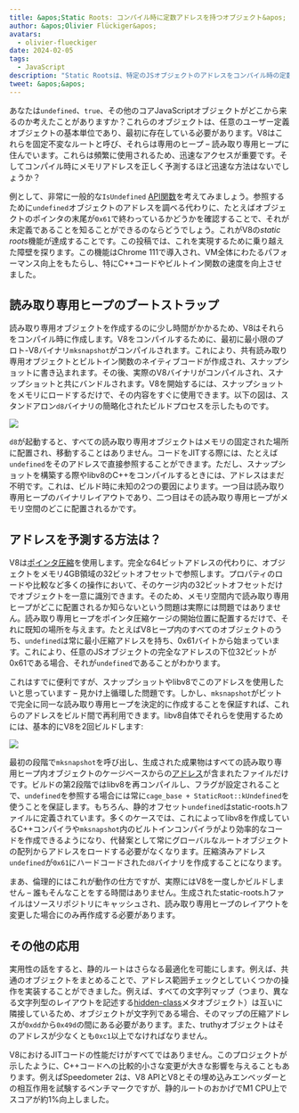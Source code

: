 ```yaml
---
title: &apos;Static Roots: コンパイル時に定数アドレスを持つオブジェクト&apos;
author: &apos;Olivier Flückiger&apos;
avatars:
  - olivier-flueckiger
date: 2024-02-05
tags:
  - JavaScript
description: "Static Rootsは、特定のJSオブジェクトのアドレスをコンパイル時の定数にします。"
tweet: &apos;&apos;
---
```


あなたは`undefined`、`true`、その他のコアJavaScriptオブジェクトがどこから来るのか考えたことがありますか？これらのオブジェクトは、任意のユーザー定義オブジェクトの基本単位であり、最初に存在している必要があります。V8はこれらを固定不変なルートと呼び、それらは専用のヒープ – 読み取り専用ヒープに住んでいます。これらは頻繁に使用されるため、迅速なアクセスが重要です。そしてコンパイル時にメモリアドレスを正しく予測するほど迅速な方法はないでしょうか？

<!--truncate-->
例として、非常に一般的な`IsUndefined` [API関数](https://source.chromium.org/chromium/chromium/src/+/main:v8/include/v8-value.h?q=symbol:%5Cbv8::Value::IsUndefined%5Cb%20case:yes)を考えてみましょう。参照するために`undefined`オブジェクトのアドレスを調べる代わりに、たとえばオブジェクトのポインタの末尾が`0x61`で終わっているかどうかを確認することで、それが未定義であることを知ることができるのならどうでしょう。これがV8の*static roots*機能が達成することです。この投稿では、これを実現するために乗り越えた障壁を探ります。この機能はChrome 111で導入され、VM全体にわたるパフォーマンス向上をもたらし、特にC++コードやビルトイン関数の速度を向上させました。

## 読み取り専用ヒープのブートストラップ

読み取り専用オブジェクトを作成するのに少し時間がかかるため、V8はそれらをコンパイル時に作成します。V8をコンパイルするために、最初に最小限のプロト-V8バイナリ`mksnapshot`がコンパイルされます。これにより、共有読み取り専用オブジェクトとビルトイン関数のネイティブコードが作成され、スナップショットに書き込まれます。その後、実際のV8バイナリがコンパイルされ、スナップショットと共にバンドルされます。V8を開始するには、スナップショットをメモリにロードするだけで、その内容をすぐに使用できます。以下の図は、スタンドアロン`d8`バイナリの簡略化されたビルドプロセスを示したものです。

![](/_img/static-roots/static-roots1.svg)

`d8`が起動すると、すべての読み取り専用オブジェクトはメモリの固定された場所に配置され、移動することはありません。コードをJITする際には、たとえば`undefined`をそのアドレスで直接参照することができます。ただし、スナップショットを構築する際やlibv8のC++をコンパイルするときには、アドレスはまだ不明です。これは、ビルド時に未知の2つの要因によります。一つ目は読み取り専用ヒープのバイナリレイアウトであり、二つ目はその読み取り専用ヒープがメモリ空間のどこに配置されるかです。

## アドレスを予測する方法は？

V8は[ポインタ圧縮](https://v8.dev/blog/pointer-compression)を使用します。完全な64ビットアドレスの代わりに、オブジェクトをメモリ4GB領域の32ビットオフセットで参照します。プロパティのロードや比較など多くの操作において、そのケージ内の32ビットオフセットだけでオブジェクトを一意に識別できます。そのため、メモリ空間内で読み取り専用ヒープがどこに配置されるか知らないという問題は実際には問題ではありません。読み取り専用ヒープをポインタ圧縮ケージの開始位置に配置するだけで、それに既知の場所を与えます。たとえばV8ヒープ内のすべてのオブジェクトのうち、`undefined`は常に最小圧縮アドレスを持ち、0x61バイトから始まっています。これにより、任意のJSオブジェクトの完全なアドレスの下位32ビットが0x61である場合、それが`undefined`であることがわかります。

これはすでに便利ですが、スナップショットやlibv8でこのアドレスを使用したいと思っています – 見かけ上循環した問題です。しかし、`mksnapshot`がビットで完全に同一な読み取り専用ヒープを決定的に作成することを保証すれば、これらのアドレスをビルド間で再利用できます。libv8自体でそれらを使用するためには、基本的にV8を2回ビルドします:

![](/_img/static-roots/static-roots2.svg)

最初の段階で`mksnapshot`を呼び出し、生成された成果物はすべての読み取り専用ヒープ内オブジェクトのケージベースからの[アドレス](https://source.chromium.org/chromium/chromium/src/+/main:v8/src/roots/static-roots.h)が含まれたファイルだけです。ビルドの第2段階ではlibv8を再コンパイルし、フラグが設定されることで、`undefined`を参照する場合には常に`cage_base + StaticRoot::kUndefined`を使うことを保証します。もちろん、静的オフセット`undefined`はstatic-roots.hファイルに定義されています。多くのケースでは、これによってlibv8を作成しているC++コンパイラや`mksnapshot`内のビルトインコンパイラがより効率的なコードを作成できるようになり、代替案として常にグローバルなルートオブジェクトの配列からアドレスをロードする必要がなくなります。圧縮済みアドレス`undefined`が`0x61`にハードコードされた`d8`バイナリを作成することになります。

まあ、倫理的にはこれが動作の仕方ですが、実際にはV8を一度しかビルドしません – 誰もそんなことをする時間はありません。生成されたstatic-roots.hファイルはソースリポジトリにキャッシュされ、読み取り専用ヒープのレイアウトを変更した場合にのみ再作成する必要があります。

## その他の応用

実用性の話をすると、静的ルートはさらなる最適化を可能にします。例えば、共通のオブジェクトをまとめることで、アドレス範囲チェックとしていくつかの操作を実装することができました。例えば、すべての文字列マップ（つまり、異なる文字列型のレイアウトを記述する[hidden-class](https://v8.dev/docs/hidden-classes)メタオブジェクト）は互いに隣接しているため、オブジェクトが文字列である場合、そのマップの圧縮アドレスが`0xdd`から`0x49d`の間にある必要があります。また、truthyオブジェクトはそのアドレスが少なくとも`0xc1`以上でなければなりません。

V8におけるJITコードの性能だけがすべてではありません。このプロジェクトが示したように、C++コードへの比較的小さな変更が大きな影響を与えることもあります。例えばSpeedometer 2は、V8 APIとV8とその埋め込みエンベッダーとの相互作用を試験するベンチマークですが、静的ルートのおかげでM1 CPU上でスコアが約1%向上しました。
